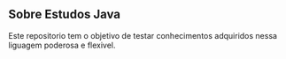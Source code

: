 ## Sobre Estudos Java
 Este repositorio tem o objetivo de testar conhecimentos adquiridos nessa liguagem poderosa e flexivel.


